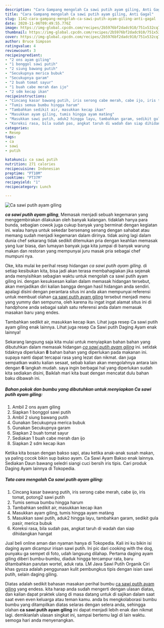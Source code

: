 ```yaml
---
description: "Cara Gampang mengolah Ca sawi putih ayam giling, Anti Gagal"
title: "Cara Gampang mengolah Ca sawi putih ayam giling, Anti Gagal"
slug: 1142-cara-gampang-mengolah-ca-sawi-putih-ayam-giling-anti-gagal
date: 2020-11-06T09:49:55.776Z
image: https://img-global.cpcdn.com/recipes/2b5976bf2dadc910/751x532cq70/ca-sawi-putih-ayam-giling-foto-resep-utama.jpg
thumbnail: https://img-global.cpcdn.com/recipes/2b5976bf2dadc910/751x532cq70/ca-sawi-putih-ayam-giling-foto-resep-utama.jpg
cover: https://img-global.cpcdn.com/recipes/2b5976bf2dadc910/751x532cq70/ca-sawi-putih-ayam-giling-foto-resep-utama.jpg
author: Bruce Simpson
ratingvalue: 4
reviewcount: 3
recipeingredient:
- "2 ons ayam giling"
- "1 bonggol sawi putih"
- "2 siung bawang putih"
- "Secukupnya merica bubuk"
- "Secukupnya garam"
- "2 buah tomat sayur"
- "1 buah cabe merah dan ijo"
- "2 sdm kecap ikan"
recipeinstructions:
- "Cincang kasar bawang putih, iris serong cabe merah, cabe ijo, iris tomat, potong2 sawi putih"
- "Tumis semua bumbu hingga harum"
- "Tambahkan sedikit air, masukkan kecap ikan"
- "Masukkan ayam giling, tumis hingga ayam matàng"
- "Masukkan sawi putih, aduk2 hingga layu, tambahkan garam, sedikit gula pasir, merica bubuk"
- "Koreksi rasa, bila sudah pas, angkat taruh di wadah dan siap dihidangkan hangat"
categories:
- Resep
tags:
- ca
- sawi
- putih

katakunci: ca sawi putih 
nutrition: 271 calories
recipecuisine: Indonesian
preptime: "PT10M"
cooktime: "PT37M"
recipeyield: "1"
recipecategory: Lunch

---
```



![Ca sawi putih ayam giling](https://img-global.cpcdn.com/recipes/2b5976bf2dadc910/751x532cq70/ca-sawi-putih-ayam-giling-foto-resep-utama.jpg)

<b><i>ca sawi putih ayam giling</i></b>, Memasak menjadi sebuah kegemaran yang menggembirakan dilakukan oleh banyak kalangan. tidaklah hanya para bunda, sebagian cowok juga cukup banyak yang berminat dengan kegiatan ini. walau hanya untuk sekedar bersenang senang dengan sahabat atau memang sudah menjadi kegemaran dalam dirinya. tidak asing lagi dalam dunia chef sekarang tidak sedikit ditemukan pria dengan keahlian memasak yang luar biasa, dan lumayan banyak juga kita jumpai di banyak warung makan dan restoran yang mempunyai juru masak pria sebagai chef mumpuni nya.

Oke, kita mulai ke perihal resep hidangan <i>ca sawi putih ayam giling</i>. di setiap kesibukan kita, bisa jadi akan terasa membahagiakan jika sejenak anda menyisihkan sebagian waktu untuk mengolah ca sawi putih ayam giling ini. dengan kesuksesan kalian dalam memasak hidangan tersebut, akan menjadikan diri kalian bangga dengan hasil hidangan anda sendiri. apalagi disini dengan perantara situs ini anda akan mempunyai referensi untuk membuat olahan <u>ca sawi putih ayam giling</u> tersebut menjadi menu yang yummy dan sempurna, oleh karena itu ingat ingat alamat situs ini di handphone anda sebagai salah satu referensi anda dalam memasak masakan baru yang endes.

Tambahkan sedikit air, masukkan kecap ikan. Lihat juga resep Ca sawi putih ayam giling enak lainnya. Lihat juga resep Ca Sawi putih Daging Ayam enak lainnya!


Sekarang langsung saja kita mulai untuk menyiapkan bahan bahan yang dibutuhkan dalam memasak hidangan <u><i>ca sawi putih ayam giling</i></u> ini. setidak tidaknya diperlukan <b>8</b> bahan bahan yang diperlukan pada makanan ini. supaya nanti dapat tercapai rasa yang lezat dan nikmat. dan juga sempatkan waktu kalian sesaat, sebab kalian akan mengolahnya antara lain dengan <b>6</b> langkah mudah. saya ingin berbagai hal yang diperlukan sudah kita sediakan disini, Baiklah mari kita buat dengan mencatat dulu bahan baku dibawah ini.

<!--inarticleads1-->

##### Bahan pokok dan bumbu yang dibutuhkan untuk menyiapkan Ca sawi putih ayam giling:

1. Ambil 2 ons ayam giling
1. Siapkan 1 bonggol sawi putih
1. Ambil 2 siung bawang putih
1. Gunakan Secukupnya merica bubuk
1. Gunakan Secukupnya garam
1. Siapkan 2 buah tomat sayur
1. Sediakan 1 buah cabe merah dan ijo
1. Siapkan 2 sdm kecap ikan


Ketika kita bosan dengan bakso sapi, atau ketika anak-anak susah makan, ya paling cocok bikin sup bakso ayam. Ca Sawi Ayam Bakso enak lainnya. Sediakan Daun bawang seledri siangi cuci bersih iris tipis. Cari produk Daging Ayam lainnya di Tokopedia. 

<!--inarticleads2-->

##### Tata cara mengolah Ca sawi putih ayam giling:

1. Cincang kasar bawang putih, iris serong cabe merah, cabe ijo, iris tomat, potong2 sawi putih
1. Tumis semua bumbu hingga harum
1. Tambahkan sedikit air, masukkan kecap ikan
1. Masukkan ayam giling, tumis hingga ayam matàng
1. Masukkan sawi putih, aduk2 hingga layu, tambahkan garam, sedikit gula pasir, merica bubuk
1. Koreksi rasa, bila sudah pas, angkat taruh di wadah dan siap dihidangkan hangat


Jual beli online aman dan nyaman hanya di Tokopedia. Kali ini ku bikin isi daging ayam dicampur irisan sawi putih. Ini pic dari cooking with the dog, punyaku ga sempet di foto, udah langsung dilahap. Pertama daging ayam giling diberi bumbu-bumbu, diaduk hingga tercampur rata, baru ditambahkan parutan wortel, aduk rata. LM Java Sawi Putih Organik Ciri khas gyoza adalah penggunaan kulit pembungkus tipis dengan isian sawi putih, selain daging giling. 

Diatas adalah sedikit bahasan masakan perihal bumbu <u>ca sawi putih ayam giling</u> yang endess. kita harap anda sudah mengerti dengan ulasan diatas, dan kalian dapat praktek ulang di masa datang untuk di sajikan dalam saat saat even even keluarga atau teman kamu. anda bs mengkolaborasi bumbu bumbu yang ditampilkan diatas selaras dengan selera anda, sehingga olahan <b>ca sawi putih ayam giling</b> ini dapat menjadi lebih enak dan nikmat lagi. demikianlah ulasan singkat ini, sampai bertemu lagi di lain waktu. semoga hari anda menyenangkan.
